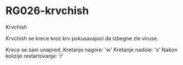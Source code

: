# RG026-krvchish
Krvchish

Krvchish se krece kroz krv pokusavajuci da izbegne zle viruse.


Krece se sam unapred,
Kretanje nagore: 'w'
Kretanje nadole: 's'
Nakon kolizije restartovanje: 'r'